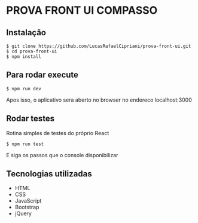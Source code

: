 # PROVA FRONT UI COMPASSO

## Instalação

    $ git clone https://github.com/LucasRafaelCipriani/prova-front-ui.git
    $ cd prova-front-ui
    $ npm install

## Para rodar execute

    $ npm run dev

Apos isso, o aplicativo sera aberto no browser no endereco localhost:3000

## Rodar testes

Rotina simples de testes do próprio React

    $ npm run test

E siga os passos que o console disponibilizar

## Tecnologias utilizadas

- HTML
- CSS
- JavaScript
- Bootstrap
- jQuery
